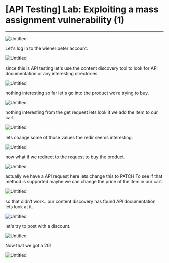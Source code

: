 # [API Testing] Lab: Exploiting a mass assignment vulnerability (1)

---

![Untitled](%5BAPI%20Testing%5D%20Lab%20Exploiting%20a%20mass%20assignment%20vul%2001772a1677f44775a56488b489d96ffa/Untitled.png)

Let's log in to the wiener:peter account. 

![Untitled](%5BAPI%20Testing%5D%20Lab%20Exploiting%20a%20mass%20assignment%20vul%2001772a1677f44775a56488b489d96ffa/Untitled%201.png)

since this is API testing let's use the content discovery tool to look for API documentation or any interesting directories.  

![Untitled](%5BAPI%20Testing%5D%20Lab%20Exploiting%20a%20mass%20assignment%20vul%2001772a1677f44775a56488b489d96ffa/Untitled%202.png)

nothing interesting so far let's go into the product we’re trying to buy. 

![Untitled](%5BAPI%20Testing%5D%20Lab%20Exploiting%20a%20mass%20assignment%20vul%2001772a1677f44775a56488b489d96ffa/Untitled%203.png)

nothing interesting from the get request lets look it we add the item to our cart. 

![Untitled](%5BAPI%20Testing%5D%20Lab%20Exploiting%20a%20mass%20assignment%20vul%2001772a1677f44775a56488b489d96ffa/Untitled%204.png)

lets change some of those values the redir seems interesting. 

![Untitled](%5BAPI%20Testing%5D%20Lab%20Exploiting%20a%20mass%20assignment%20vul%2001772a1677f44775a56488b489d96ffa/Untitled%205.png)

now what if we redirect to the request to buy the product.

![Untitled](%5BAPI%20Testing%5D%20Lab%20Exploiting%20a%20mass%20assignment%20vul%2001772a1677f44775a56488b489d96ffa/Untitled%206.png)

actually we have a API request here lets change this to PATCH To see if that method is supported maybe we can change the price of the item in our cart.  

![Untitled](%5BAPI%20Testing%5D%20Lab%20Exploiting%20a%20mass%20assignment%20vul%2001772a1677f44775a56488b489d96ffa/Untitled%207.png)

so that didn’t work.. our content discovery has found API documentation lets look at it. 

![Untitled](%5BAPI%20Testing%5D%20Lab%20Exploiting%20a%20mass%20assignment%20vul%2001772a1677f44775a56488b489d96ffa/Untitled%208.png)

let's try to post with a discount. 

![Untitled](%5BAPI%20Testing%5D%20Lab%20Exploiting%20a%20mass%20assignment%20vul%2001772a1677f44775a56488b489d96ffa/Untitled%209.png)

Now that we got a 201 

![Untitled](%5BAPI%20Testing%5D%20Lab%20Exploiting%20a%20mass%20assignment%20vul%2001772a1677f44775a56488b489d96ffa/Untitled%2010.png)